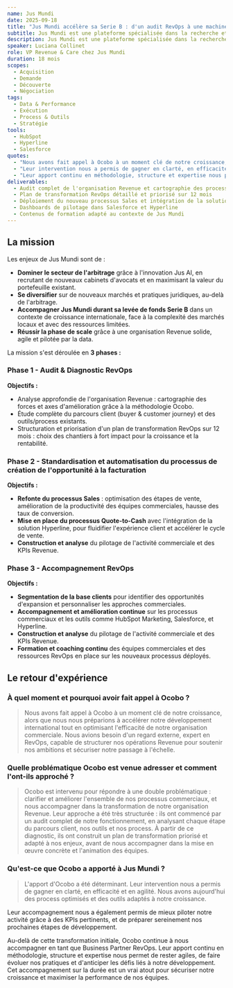 ```yaml
---
name: Jus Mundi
date: 2025-09-18
title: "Jus Mundi accélère sa Serie B : d'un audit RevOps à une machine de croissance pilotée par la data."
subtitle: Jus Mundi est une plateforme spécialisée dans la recherche et l'analyse juridique en droit international et arbitrage.
description: Jus Mundi est une plateforme spécialisée dans la recherche et l'analyse juridique en droit international et arbitrage. Elle utilise l'intelligence artificielle pour donner accès à une vaste base de données de décisions, traités et jurisprudence, facilitant ainsi le travail des professionnels du droit à l'échelle mondiale.
speaker: Luciana Collinet
role: VP Revenue & Care chez Jus Mundi
duration: 18 mois
scopes:
  - Acquisition
  - Demande
  - Découverte
  - Négociation
tags:
  - Data & Performance
  - Exécution
  - Process & Outils
  - Stratégie
tools:
  - HubSpot
  - Hyperline
  - Salesforce
quotes:
  - "Nous avons fait appel à Ocobo à un moment clé de notre croissance, alors que nous nous préparions à accélérer notre développement international tout en optimisant l'efficacité de notre organisation commerciale."
  - "Leur intervention nous a permis de gagner en clarté, en efficacité et en agilité. Nous avons aujourd'hui des process optimisés et des outils adaptés à notre croissance."
  - "Leur apport continu en méthodologie, structure et expertise nous permet de rester agiles, de faire évoluer nos pratiques et d'anticiper les défis liés à notre développement."
deliverables:
  - Audit complet de l'organisation Revenue et cartographie des process existants
  - Plan de transformation RevOps détaillé et priorisé sur 12 mois
  - Déploiement du nouveau processus Sales et intégration de la solution Quote-to-Cash (Hyperline) à la stack existante composée de Salesforce et Hyperline
  - Dashboards de pilotage dans Salesforce et Hyperline
  - Contenus de formation adapté au contexte de Jus Mundi
---
```


## La mission

Les enjeux de Jus Mundi sont de :

- **Dominer le secteur de l'arbitrage** grâce à l'innovation Jus AI, en recrutant de nouveaux cabinets d'avocats et en maximisant la valeur du portefeuille existant.
- **Se diversifier** sur de nouveaux marchés et pratiques juridiques, au-delà de l'arbitrage.
- **Accompagner Jus Mundi durant sa levée de fonds Serie B** dans un contexte de croissance internationale, face à la complexité des marchés locaux et avec des ressources limitées.
- **Réussir la phase de scale** grâce à une organisation Revenue solide, agile et pilotée par la data.

La mission s'est déroulée en **3 phases :**

### Phase 1 - Audit & Diagnostic RevOps

**Objectifs :**

- Analyse approfondie de l'organisation Revenue : cartographie des forces et axes d'amélioration grâce à la méthodologie Ocobo.
- Étude complète du parcours client (buyer & customer journey) et des outils/process existants.
- Structuration et priorisation d'un plan de transformation RevOps sur 12 mois : choix des chantiers à fort impact pour la croissance et la rentabilité.

### Phase 2 - Standardisation et automatisation du processus de création de l'opportunité à la facturation

**Objectifs :**

- **Refonte du processus Sales** : optimisation des étapes de vente, amélioration de la productivité des équipes commerciales, hausse des taux de conversion.
- **Mise en place du processus Quote-to-Cash** avec l'intégration de la solution Hyperline, pour fluidifier l'expérience client et accélérer le cycle de vente.
- **Construction et analyse** du pilotage de l'activité commerciale et des KPIs Revenue.

### Phase 3 - Accompagnement RevOps

**Objectifs :**

- **Segmentation de la base clients** pour identifier des opportunités d'expansion et personnaliser les approches commerciales.
- **Accompagnement et amélioration continue** sur les processus commerciaux et les outils comme HubSpot Marketing, Salesforce, et Hyperline.
- **Construction et analyse** du pilotage de l'activité commerciale et des KPIs Revenue.
- **Formation et coaching continu** des équipes commerciales et des ressources RevOps en place sur les nouveaux processus déployés.


## Le retour d'expérience

### À quel moment et pourquoi avoir fait appel à Ocobo ?

> Nous avons fait appel à Ocobo à un moment clé de notre croissance, alors que nous nous préparions à accélérer notre développement international tout en optimisant l'efficacité de notre organisation commerciale. Nous avions besoin d'un regard externe, expert en RevOps, capable de structurer nos opérations Revenue pour soutenir nos ambitions et sécuriser notre passage à l'échelle.

### Quelle problématique Ocobo est venue adresser et comment l'ont-ils approché ?

> Ocobo est intervenu pour répondre à une double problématique : clarifier et améliorer l'ensemble de nos processus commerciaux, et nous accompagner dans la transformation de notre organisation Revenue.
Leur approche a été très structurée : ils ont commencé par un audit complet de notre fonctionnement, en analysant chaque étape du parcours client, nos outils et nos process.
À partir de ce diagnostic, ils ont construit un plan de transformation priorisé et adapté à nos enjeux, avant de nous accompagner dans la mise en œuvre concrète et l'animation des équipes.

### Qu'est-ce que Ocobo a apporté à Jus Mundi ?

> L'apport d'Ocobo a été déterminant. Leur intervention nous a permis de gagner en clarté, en efficacité et en agilité. Nous avons aujourd'hui des process optimisés et des outils adaptés à notre croissance.

Leur accompagnement nous a également permis de mieux piloter notre activité grâce à des KPIs pertinents, et de préparer sereinement nos prochaines étapes de développement.

Au-delà de cette transformation initiale, Ocobo continue à nous accompagner en tant que Business Partner RevOps. Leur apport continu en méthodologie, structure et expertise nous permet de rester agiles, de faire évoluer nos pratiques et d'anticiper les défis liés à notre développement. Cet accompagnement sur la durée est un vrai atout pour sécuriser notre croissance et maximiser la performance de nos équipes.